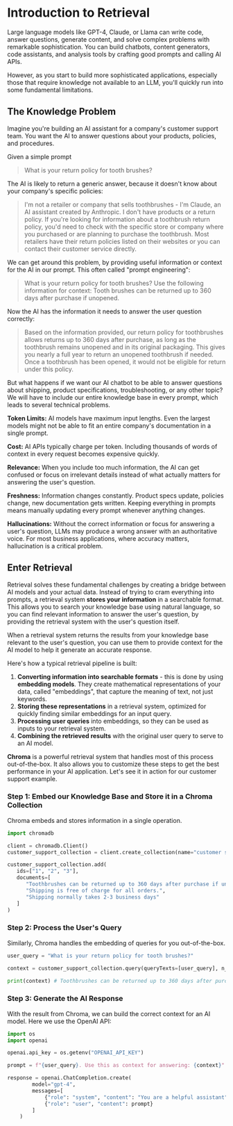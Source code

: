 # Introduction to Retrieval

Large language models like GPT-4, Claude, or Llama can write code, answer questions, generate content, and solve complex problems with remarkable sophistication. You can build chatbots, content generators, code assistants, and analysis tools by crafting good prompts and calling AI APIs.

However, as you start to build more sophisticated applications, especially those that require knowledge not available to an LLM, you'll quickly run into some fundamental limitations.

## The Knowledge Problem

Imagine you're building an AI assistant for a company's customer support team. You want the AI to answer questions about your products, policies, and procedures.

Given a simple prompt
> What is your return policy for tooth brushes?

The AI is likely to return a generic answer, because it doesn't know about your company's specific policies:
> I'm not a retailer or company that sells toothbrushes - I'm Claude, an AI assistant created by Anthropic. I don't have products or a return policy. If you're looking for information about a toothbrush return policy, you'd need to check with the specific store or company where you purchased or are planning to purchase the toothbrush. Most retailers have their return policies listed on their websites or you can contact their customer service directly.

We can get around this problem, by providing useful information or context for the AI in our prompt. This often called "prompt engineering":
> What is your return policy for tooth brushes? Use the following information for context: Tooth brushes can be returned up to 360 days after purchase if unopened.

Now the AI has the information it needs to answer the user question correctly:
> Based on the information provided, our return policy for toothbrushes allows returns up to 360 days after purchase, as long as the toothbrush remains unopened and in its original packaging. This gives you nearly a full year to return an unopened toothbrush if needed. Once a toothbrush has been opened, it would not be eligible for return under this policy.

But what happens if we want our AI chatbot to be able to answer questions about shipping, product specifications, troubleshooting, or any other topic? We will have to include our entire knowledge base in every prompt, which leads to several technical problems.

**Token Limits:** AI models have maximum input lengths. Even the largest models might not be able to fit an entire company's documentation in a single prompt.

**Cost:** AI APIs typically charge per token. Including thousands of words of context in every request becomes expensive quickly.

**Relevance:** When you include too much information, the AI can get confused or focus on irrelevant details instead of what actually matters for answering the user's question.

**Freshness:** Information changes constantly. Product specs update, policies change, new documentation gets written. Keeping everything in prompts means manually updating every prompt whenever anything changes.

**Hallucinations:** Without the correct information or focus for answering a user's question, LLMs may produce a wrong answer with an authoritative voice. For most business applications, where accuracy matters, hallucination is a critical problem.

## Enter Retrieval

Retrieval solves these fundamental challenges by creating a bridge between AI models and your actual data. Instead of trying to cram everything into prompts, a retrieval system **stores your information** in a searchable format. This allows you to search your knowledge base using natural language, so you can find relevant information to answer the user's question, by providing the retrieval system with the user's question itself.

When a retrieval system returns the results from your knowledge base relevant to the user's question, you can use them to provide context for the AI model to help it generate an accurate response.

Here's how a typical retrieval pipeline is built:
1. **Converting information into searchable formats** - this is done by using **embedding models**. They create mathematical representations of your data, called "embeddings", that capture the meaning of text, not just keywords.
2. **Storing these representations** in a retrieval system, optimized for quickly finding similar embeddings for an input query.
3. **Processing user queries** into embeddings, so they can be used as inputs to your retrieval system.
4. **Combining the retrieved results** with the original user query to serve to an AI model.

**Chroma** is a powerful retrieval system that handles most of this process out-of-the-box. It also allows you to customize these steps to get the best performance in your AI application. Let's see it in action for our customer support example.

### Step 1: Embed our Knowledge Base and Store it in a Chroma Collection

Chroma embeds and stores information in a single operation.

```python
import chromadb

client = chromadb.Client()
customer_support_collection = client.create_collection(name="customer support")

customer_support_collection.add(
   ids=["1", "2", "3"],
   documents=[
      "Toothbrushes can be returned up to 360 days after purchase if unopened.",
      "Shipping is free of charge for all orders.",
      "Shipping normally takes 2-3 business days"
   ]
)
```

### Step 2: Process the User's Query

Similarly, Chroma handles the embedding of queries for you out-of-the-box.

```python
user_query = "What is your return policy for tooth brushes?"

context = customer_support_collection.query(queryTexts=[user_query], n_results=1)['documents'][0]

print(context) # Toothbrushes can be returned up to 360 days after purchase if unopened.
```

### Step 3: Generate the AI Response

With the result from Chroma, we can build the correct context for an AI model. Here we use the OpenAI API:

```python
import os
import openai

openai.api_key = os.getenv("OPENAI_API_KEY")

prompt = f"{user_query}. Use this as context for answering: {context}"

response = openai.ChatCompletion.create(
        model="gpt-4",
        messages=[
            {"role": "system", "content": "You are a helpful assistant"},
            {"role": "user", "content": prompt}
        ]
    )
```